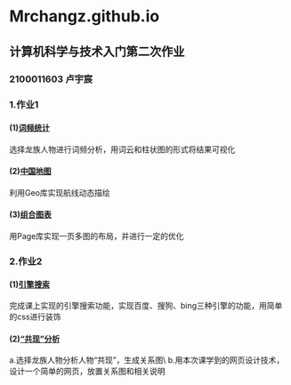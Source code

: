 # Mrchangz.github.io
## 计算机科学与技术入门第二次作业
### 2100011603 卢宇宸
### 1.作业1
#### (1)[词频统计](https://Mrchangz.github.io/frequency_analysis.html)
选择龙族人物进行词频分析，用词云和柱状图的形式将结果可视化
#### (2)[中国地图](https://Mrchangz.github.io/airlines.html)
利用Geo库实现航线动态描绘
#### (3)[组合图表](https://Mrchangz.github.io/cross_plots.html)
用Page库实现一页多图的布局，并进行一定的优化

### 2.作业2
#### (1)[引擎搜索](https://Mrchangz.github.io/search_engines.html)
完成课上实现的引擎搜索功能，实现百度、搜狗、bing三种引擎的功能，用简单的css进行装饰
#### (2)[“共现”分析](https://Mrchangz.github.io/relationship.html)
a.选择龙族人物分析人物“共现”，生成关系图\\
b.用本次课学到的网页设计技术，设计一个简单的网页，放置关系图和相关说明
